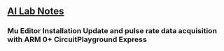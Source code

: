 ## <u>AI Lab Notes</u>

### Mu Editor Installation Update and pulse rate data acquisition with ARM 0+ CircuitPlayground Express


